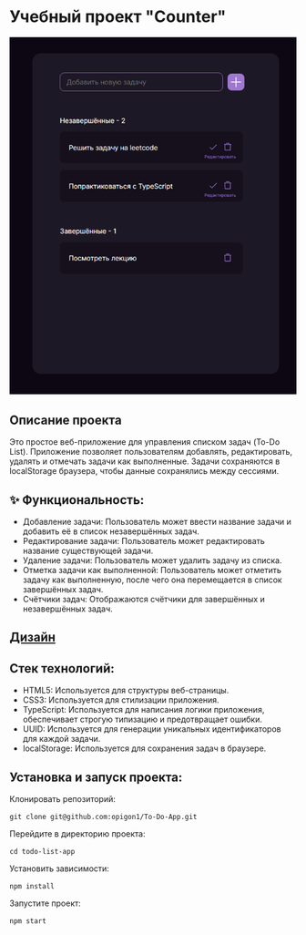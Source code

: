 # Учебный проект "Counter"

<img alt="Дизайн счетчика" src="./public/img/promo.png">
<h2>Описание проекта</h2>
Это простое веб-приложение для управления списком задач (To-Do List). Приложение позволяет пользователям добавлять, редактировать, удалять и отмечать задачи как выполненные. Задачи сохраняются в localStorage браузера, чтобы данные сохранялись между сессиями.
<h2>✨ Функциональность:</h2>
<ul>
<li>Добавление задачи: Пользователь может ввести название задачи и добавить её в список незавершённых задач.</li>
<li>Редактирование задачи: Пользователь может редактировать название существующей задачи.</li>
<li>Удаление задачи: Пользователь может удалить задачу из списка.</li>
<li>Отметка задачи как выполненной: Пользователь может отметить задачу как выполненную, после чего она перемещается в список завершённых задач.</li>
<li>Счётчики задач: Отображаются счётчики для завершённых и незавершённых задач.</li>
</ul>
<h2><a href="https://pixso.net/app/editor/ydPcLc-k5SzCDUM9AUkizg?icon_type=1&page-id=0%3A1&editMode=coder" target="_blank" rel="noreferrer noopener"><ya-tr-span data-index="31-0" data-translated="true" data-source-lang="en" data-target-lang="ru" data-value="Design" data-translation="Дизайн" data-ch="0" data-type="trSpan" style="visibility: initial !important;" data-selected="false">Дизайн</ya-tr-span></a></h2>

## Стек технологий:

<ul>
<li>HTML5: Используется для структуры веб-страницы.</li>
<li>CSS3: Используется для стилизации приложения.</li>
<li>TypeScript: Используется для написания логики приложения, обеспечивает строгую типизацию и предотвращает ошибки.</li>
<li>UUID: Используется для генерации уникальных идентификаторов для каждой задачи.</li>
<li>localStorage: Используется для сохранения задач в браузере.</li>
</ul>

## Установка и запуск проекта:

Клонировать репозиторий:

    git clone git@github.com:opigon1/To-Do-App.git

Перейдите в директорию проекта:

    cd todo-list-app

Установить зависимости:

    npm install

Запустите проект:

    npm start

